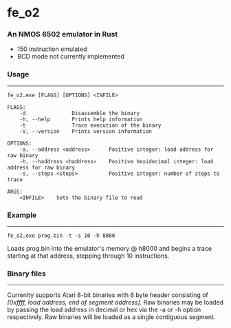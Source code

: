 # fe_o2

### **An NMOS 6502 emulator in Rust**

* 150 instruction emulated
* BCD mode not currently implemented

### **Usage**
----
    fe_o2.exe [FLAGS] [OPTIONS] <INFILE>

    FLAGS:
        -d               Disassemble the binary
        -h, --help       Prints help information
        -t               Trace execution of the binary
        -V, --version    Prints version information

    OPTIONS:
        -a, --address <address>      Positive integer: load address for raw binary
        -h, --haddress <haddress>    Positive hexidecimal integer: load address for raw binary
        -s, --steps <steps>          Positive integer: number of steps to trace

    ARGS:
        <INFILE>    Sets the binary file to read

### **Example**
----
    fe_o2.exe prog.bin -t -s 10 -h 8000

Loads prog.bin into the emulator's memory @ h8000 and begins a trace starting at that address, stepping through 10 instructions.

### **Binary files**
----
Currenlty supports Atari 8-bit binaries with 6 byte header consisting of _[0xffff, load address, end of segment address]_. Raw binaries may be loaded by passing the load address in decimal or hex via the -a or -h option respectively. Raw binaries will be loaded as a single contiguous segment.
